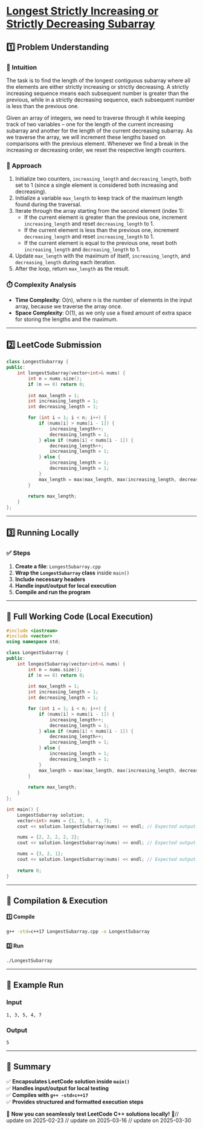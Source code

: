 # **[Longest Strictly Increasing or Strictly Decreasing Subarray](https://leetcode.com/problems/longest-strictly-increasing-or-strictly-decreasing-subarray/description/)**  

## **1️⃣ Problem Understanding**  
### **📌 Intuition**  
The task is to find the length of the longest contiguous subarray where all the elements are either strictly increasing or strictly decreasing. A strictly increasing sequence means each subsequent number is greater than the previous, while in a strictly decreasing sequence, each subsequent number is less than the previous one.

Given an array of integers, we need to traverse through it while keeping track of two variables – one for the length of the current increasing subarray and another for the length of the current decreasing subarray. As we traverse the array, we will increment these lengths based on comparisons with the previous element. Whenever we find a break in the increasing or decreasing order, we reset the respective length counters.

### **🚀 Approach**  
1. Initialize two counters, `increasing_length` and `decreasing_length`, both set to 1 (since a single element is considered both increasing and decreasing).
2. Initialize a variable `max_length` to keep track of the maximum length found during the traversal.
3. Iterate through the array starting from the second element (index 1):
   - If the current element is greater than the previous one, increment `increasing_length` and reset `decreasing_length` to 1.
   - If the current element is less than the previous one, increment `decreasing_length` and reset `increasing_length` to 1.
   - If the current element is equal to the previous one, reset both `increasing_length` and `decreasing_length` to 1.
4. Update `max_length` with the maximum of itself, `increasing_length`, and `decreasing_length` during each iteration.
5. After the loop, return `max_length` as the result.

### **⏱️ Complexity Analysis**  
- **Time Complexity**: O(n), where n is the number of elements in the input array, because we traverse the array once.  
- **Space Complexity**: O(1), as we only use a fixed amount of extra space for storing the lengths and the maximum.

---  

## **2️⃣ LeetCode Submission**  
```cpp
class LongestSubarray {
public:
    int longestSubarray(vector<int>& nums) {
        int n = nums.size();
        if (n == 0) return 0;
        
        int max_length = 1;
        int increasing_length = 1;
        int decreasing_length = 1;

        for (int i = 1; i < n; i++) {
            if (nums[i] > nums[i - 1]) {
                increasing_length++;
                decreasing_length = 1;
            } else if (nums[i] < nums[i - 1]) {
                decreasing_length++;
                increasing_length = 1;
            } else {
                increasing_length = 1;
                decreasing_length = 1;
            }
            max_length = max(max_length, max(increasing_length, decreasing_length));
        }
        
        return max_length;
    }
};
```  

---  

## **3️⃣ Running Locally**  
### **✅ Steps**  
1. **Create a file**: `LongestSubarray.cpp`  
2. **Wrap the `LongestSubarray` class** inside `main()`  
3. **Include necessary headers**  
4. **Handle input/output for local execution**  
5. **Compile and run the program**  

---  

## **📝 Full Working Code (Local Execution)**  
```cpp
#include <iostream>
#include <vector>
using namespace std;

class LongestSubarray {
public:
    int longestSubarray(vector<int>& nums) {
        int n = nums.size();
        if (n == 0) return 0;
        
        int max_length = 1;
        int increasing_length = 1;
        int decreasing_length = 1;

        for (int i = 1; i < n; i++) {
            if (nums[i] > nums[i - 1]) {
                increasing_length++;
                decreasing_length = 1;
            } else if (nums[i] < nums[i - 1]) {
                decreasing_length++;
                increasing_length = 1;
            } else {
                increasing_length = 1;
                decreasing_length = 1;
            }
            max_length = max(max_length, max(increasing_length, decreasing_length));
        }
        
        return max_length;
    }
};

int main() {
    LongestSubarray solution;
    vector<int> nums = {1, 3, 5, 4, 7};
    cout << solution.longestSubarray(nums) << endl; // Expected output: 5

    nums = {2, 2, 2, 2, 2};
    cout << solution.longestSubarray(nums) << endl; // Expected output: 1

    nums = {3, 2, 1};
    cout << solution.longestSubarray(nums) << endl; // Expected output: 3
    
    return 0;
}  
```  

---  

## **🔧 Compilation & Execution**  
#### **1️⃣ Compile**  
```bash
g++ -std=c++17 LongestSubarray.cpp -o LongestSubarray
```  

#### **2️⃣ Run**  
```bash
./LongestSubarray
```  

---  

## **🎯 Example Run**  
### **Input**  
```
1, 3, 5, 4, 7
```  
### **Output**  
```
5
```  

---  

## **📌 Summary**  
✅ **Encapsulates LeetCode solution inside `main()`**  
✅ **Handles input/output for local testing**  
✅ **Compiles with `g++ -std=c++17`**  
✅ **Provides structured and formatted execution steps**  

🚀 **Now you can seamlessly test LeetCode C++ solutions locally!** 🚀// update on 2025-02-23
// update on 2025-03-16
// update on 2025-03-30
